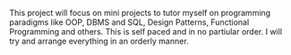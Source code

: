 This project will focus on mini projects to tutor myself on programming paradigms like OOP, DBMS and SQL, Design Patterns, Functional Programming and others.
This is self paced and in no partiular order.
I will try and arrange everything in an orderly manner.